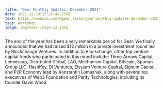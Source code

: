 ```yaml
---
title: "Gear Monthly Updates: December 2021"
date: 2021-12-30T15:26:42.256Z
text: https://medium.com/@gear_techs/gear-monthly-updates-december-2021-41097fe7748e
tags: Workshop
image: img/news-image-12.jpeg
---
```

The end of the year has been a very remarkable period for Gear. We finally announced that we had raised $12 million in a private investment round led by Blockchange Ventures. In addition to Blockchange, other top venture capital funds who participated in this round include: Three Arrows Capital, Lemniscap, Distributed Global, LAO, Mechanism Capital, Bitscale, Spartan Group LLC, HashKey, DI Ventures, Elysium Venture Capital, Signum Capital, and P2P Economy lead by Konstantin Lomashuk, along with several top executives of Web3 Foundation and Parity Technologies, including its founder Gavin Wood.